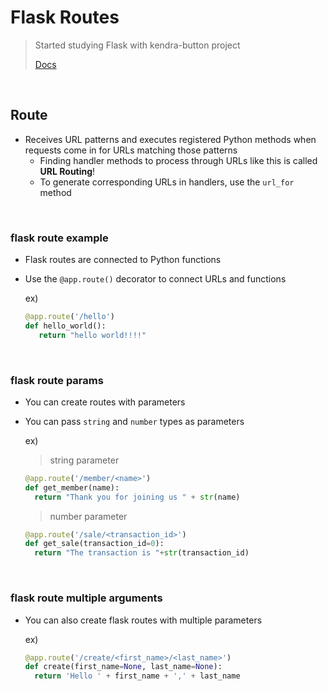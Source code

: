 # Flask Routes

> Started studying Flask with kendra-button project
>
> [Docs](https://pythonbasics.org/flask-tutorial-routes/)

<br>

## Route

- Receives URL patterns and executes registered Python methods when requests come in for URLs matching those patterns
  - Finding handler methods to process through URLs like this is called **URL Routing**!
  - To generate corresponding URLs in handlers, use the `url_for` method

<br>

### flask route example

- Flask routes are connected to Python functions

- Use the `@app.route()` decorator to connect URLs and functions

  ex)

  ```python
  @app.route('/hello')
  def hello_world():
     return "hello world!!!!"
  ```

<br>

### flask route params

- You can create routes with parameters

- You can pass `string` and `number` types as parameters

  ex)

  > string parameter

  ```python
  @app.route('/member/<name>')
  def get_member(name):
    return "Thank you for joining us " + str(name)
  ```

  > number parameter

  ```python
  @app.route('/sale/<transaction_id>')
  def get_sale(transaction_id=0):
    return "The transaction is "+str(transaction_id)
  ```

<br>

### flask route multiple arguments

- You can also create flask routes with multiple parameters

  ex)

  ```python
  @app.route('/create/<first_name>/<last_name>')
  def create(first_name=None, last_name=None):
    return 'Hello ' + first_name + ',' + last_name
  ```

<br>

<br> 
